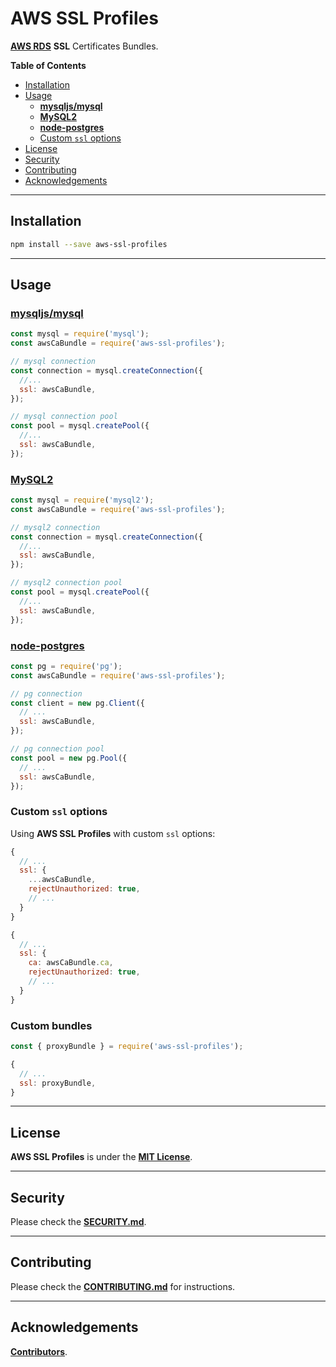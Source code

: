 # AWS SSL Profiles

[**AWS RDS**](https://aws.amazon.com/rds/) **SSL** Certificates Bundles.

**Table of Contents**

- [Installation](#installation)
- [Usage](#usage)
  - [**mysqljs/mysql**](#mysqljsmysql)
  - [**MySQL2**](#mysql2)
  - [**node-postgres**](#node-postgres)
  - [Custom `ssl` options](#custom-ssl-options)
- [License](#license)
- [Security](#security)
- [Contributing](#contributing)
- [Acknowledgements](#acknowledgements)

---

## Installation

```bash
npm install --save aws-ssl-profiles
```

---

## Usage

### [mysqljs/mysql](https://github.com/mysqljs/mysql)

```js
const mysql = require('mysql');
const awsCaBundle = require('aws-ssl-profiles');

// mysql connection
const connection = mysql.createConnection({
  //...
  ssl: awsCaBundle,
});

// mysql connection pool
const pool = mysql.createPool({
  //...
  ssl: awsCaBundle,
});
```

### [MySQL2](https://github.com/sidorares/node-mysql2)

```js
const mysql = require('mysql2');
const awsCaBundle = require('aws-ssl-profiles');

// mysql2 connection
const connection = mysql.createConnection({
  //...
  ssl: awsCaBundle,
});

// mysql2 connection pool
const pool = mysql.createPool({
  //...
  ssl: awsCaBundle,
});
```

### [node-postgres](https://github.com/brianc/node-postgres)

```js
const pg = require('pg');
const awsCaBundle = require('aws-ssl-profiles');

// pg connection
const client = new pg.Client({
  // ...
  ssl: awsCaBundle,
});

// pg connection pool
const pool = new pg.Pool({
  // ...
  ssl: awsCaBundle,
});
```

### Custom `ssl` options

Using **AWS SSL Profiles** with custom `ssl` options:

```js
{
  // ...
  ssl: {
    ...awsCaBundle,
    rejectUnauthorized: true,
    // ...
  }
}
```

```js
{
  // ...
  ssl: {
    ca: awsCaBundle.ca,
    rejectUnauthorized: true,
    // ...
  }
}
```

### Custom bundles

```js
const { proxyBundle } = require('aws-ssl-profiles');

{
  // ...
  ssl: proxyBundle,
}
```

---

## License

**AWS SSL Profiles** is under the [**MIT License**](./LICENSE).

---

## Security

Please check the [**SECURITY.md**](./SECURITY.md).

---

## Contributing

Please check the [**CONTRIBUTING.md**](./CONTRIBUTING.md) for instructions.

---

## Acknowledgements

[**Contributors**](https://github.com/mysqljs/aws-ssl-profiles/graphs/contributors).
